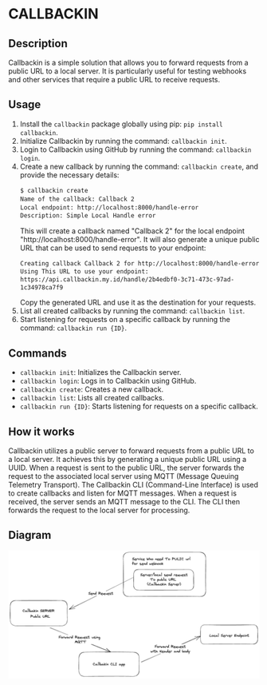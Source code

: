 # CALLBACKIN

## Description
Callbackin is a simple solution that allows you to forward requests from a public URL to a local server. It is particularly useful for testing webhooks and other services that require a public URL to receive requests.

## Usage
1. Install the `callbackin` package globally using pip: `pip install callbackin`.
2. Initialize Callbackin by running the command: `callbackin init`.
3. Login to Callbackin using GitHub by running the command: `callbackin login`.
4. Create a new callback by running the command: `callbackin create`, and provide the necessary details:
   ```bash
   $ callbackin create
   Name of the callback: Callback 2
   Local endpoint: http://localhost:8000/handle-error
   Description: Simple Local Handle error
   ```
   This will create a callback named "Callback 2" for the local endpoint "http://localhost:8000/handle-error". It will also generate a unique public URL that can be used to send requests to your endpoint:
   ```
   Creating callback Callback 2 for http://localhost:8000/handle-error
   Using This URL to use your endpoint: https://api.callbackin.my.id/handle/2b4edbf0-3c71-473c-97ad-1c34978ca7f9
   ```
   Copy the generated URL and use it as the destination for your requests.
5. List all created callbacks by running the command: `callbackin list`.
6. Start listening for requests on a specific callback by running the command: `callbackin run {ID}`.

## Commands
- `callbackin init`: Initializes the Callbackin server.
- `callbackin login`: Logs in to Callbackin using GitHub.
- `callbackin create`: Creates a new callback.
- `callbackin list`: Lists all created callbacks.
- `callbackin run {ID}`: Starts listening for requests on a specific callback.

## How it works
Callbackin utilizes a public server to forward requests from a public URL to a local server. It achieves this by generating a unique public URL using a UUID. When a request is sent to the public URL, the server forwards the request to the associated local server using MQTT (Message Queuing Telemetry Transport).
The Callbackin CLI (Command-Line Interface) is used to create callbacks and listen for MQTT messages. When a request is received, the server sends an MQTT message to the CLI. The CLI then forwards the request to the local server for processing.

## Diagram
![Diagram](docs/diagram.png)